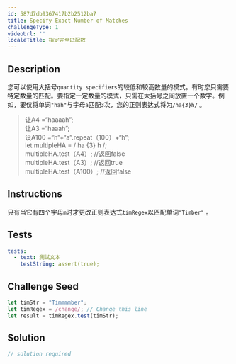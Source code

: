 ```yaml
---
id: 587d7db9367417b2b2512ba7
title: Specify Exact Number of Matches
challengeType: 1
videoUrl: ''
localeTitle: 指定完全匹配数
---
```


## Description
<section id="description">您可以使用大括号<code>quantity specifiers</code>的较低和较高数量的模式。有时您只需要特定数量的匹配。要指定一定数量的模式，只需在大括号之间放置一个数字。例如，要仅将单词<code>&quot;hah&quot;</code>与字母<code>a</code>匹配<code>3</code>次，您的正则表达式将为<code>/ha{3}h/</code> 。 <blockquote>让A4 =“haaaah”; <br>让A3 =“haaah”; <br>设A100 =“h”+“a”.repeat（100）+“h”; <br> let multipleHA = / ha {3} h /; <br> multipleHA.test（A4）; //返回false <br> multipleHA.test（A3）; //返回true <br> multipleHA.test（A100）; //返回false </blockquote></section>

## Instructions
<section id="instructions">只有当它有四个字母<code>m</code>时才更改正则表达式<code>timRegex</code>以匹配单词<code>&quot;Timber&quot;</code> 。 </section>

## Tests
<section id='tests'>

```yml
tests:
  - text: 測試文本
    testString: assert(true);

```

</section>

## Challenge Seed
<section id='challengeSeed'>

<div id='js-seed'>

```js
let timStr = "Timmmmber";
let timRegex = /change/; // Change this line
let result = timRegex.test(timStr);

```

</div>



</section>

## Solution
<section id='solution'>

```js
// solution required
```
</section>
